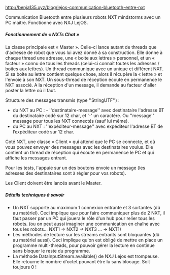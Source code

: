 http://benja135.xyz/blog/lejos-communication-bluetooth-entre-nxt

Communication Bluetooth entre plusieurs robots NXT mindstorms avec un PC maitre. Fonctionne avec NXJ LejOS.

##### Fonctionnement de « NXTs Chat »

La classe principale est « Master ». Celle-ci lance autant de threads que d'adresse de robot que vous lui avez donné à sa construction. Elle donne à chaque thread une adresse, une « boite aux lettres » personnel, et un « facteur » connu de tous les threads (celui-ci connaît toutes les adresses / boites aux lettres). Un thread communique avec un unique et différent NXT. Si sa boite au lettre contient quelque chose, alors il récupère la « lettre » et l'envoie à son NXT. Un sous-thread de réception écoute en permanence le NXT associé. A la réception d'un message, il demande au facteur d'aller poster la lettre où il faut.

Structure des messages transmis (type ''StringUTF'') :

- du NXT au PC : - ''destinataire-message'' avec destinataire l'adresse BT du destinataire codé sur 12 char, et '-' un caractère.
Ou ''message'' message pour tous les NXT connectés (sauf lui même).
- du PC au NXT : ''expéditeur-message'' avec expéditeur l'adresse BT de l’expéditeur codé sur 12 char.

Coté NXT, une classe « Client » qui attend que le PC se connecte, et où vous pouvez envoyer des messages avec les destinataires voulus. Elle contient un thread de réception qui écoute en permanence le PC et qui affiche les messages entrant.

Pour les tests, l'appuie sur un des boutons envoie un message (les adresses des destinataires sont à régler pour vos robots).

Les Client doivent être lancés avant le Master.

##### Détails techniques à savoir

- Un NXT supporte au maximum 1 connexion entrante et 3 sortantes (dû au matériel).
Ceci implique que pour faire communiquer plus de 2 NXT, il faut passer par un PC qui jouera le rôle d'un hub pour relier tous les robots. (ou on peut aussi imaginer une communication en chaîne avec tous les robots… NXT1 → NXT2 → NXT3 … → NXT1)
- Les méthodes de lecture sur les streams entrants sont bloquantes (dû au matériel aussi).
Ceci implique qu'on est obligé de mettre en place un programme multi-threads, pour pouvoir gérer la lecture en continue sans bloquer le reste du programme.
- La méthode DataInputStream.available() de NXJ Lejos est trompeuse. Elle retourne le nombre d'octet pouvant être lu sans blocage. Soit toujours 0 !

